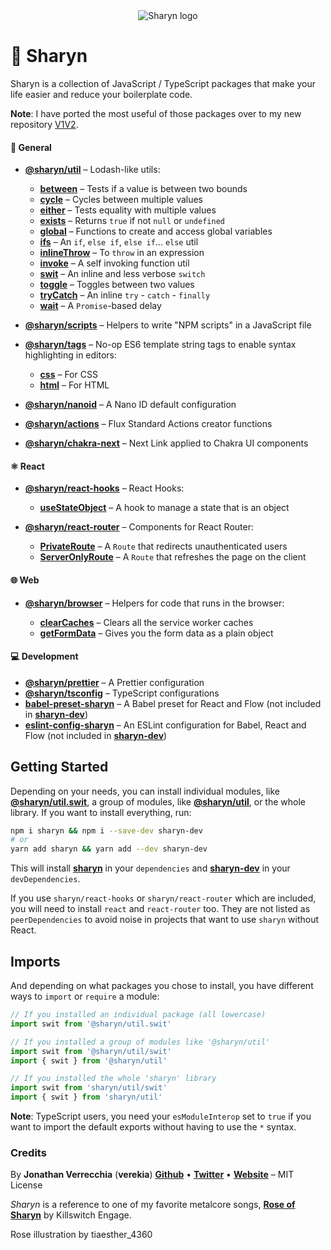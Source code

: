 <div align="center">
  <img src="https://user-images.githubusercontent.com/40995577/42487947-ea40d256-840b-11e8-8acc-50e62a3226b7.png" alt="Sharyn logo">
</div>

# 🌹 Sharyn

Sharyn is a collection of JavaScript / TypeScript packages that make your life easier and reduce your boilerplate code.

**Note**: I have ported the most useful of those packages over to my new repository [V1V2](https://github.com/v1v2/v1v2).

#### 💯 General

- [**@sharyn/util**](https://github.com/sharynjs/sharyn/blob/master/packages/util/README.md#readme) – Lodash-like utils:
  - [**between**](https://github.com/sharynjs/sharyn/blob/master/packages/util.between/README.md#readme) – Tests if a value is between two bounds
  - [**cycle**](https://github.com/sharynjs/sharyn/blob/master/packages/util.cycle/README.md#readme) – Cycles between multiple values
  - [**either**](https://github.com/sharynjs/sharyn/blob/master/packages/util.either/README.md#readme) – Tests equality with multiple values
  - [**exists**](https://github.com/sharynjs/sharyn/blob/master/packages/util.exists/README.md#readme) – Returns `true` if not `null` or `undefined`
  - [**global**](https://github.com/sharynjs/sharyn/blob/master/packages/util.global/README.md#readme) – Functions to create and access global variables
  - [**ifs**](https://github.com/sharynjs/sharyn/blob/master/packages/util.ifs/README.md#readme) – An `if`, `else if`, `else if`... `else` util
  - [**inlineThrow**](https://github.com/sharynjs/sharyn/blob/master/packages/util.inlineThrow/README.md#readme) – To `throw` in an expression
  - [**invoke**](https://github.com/sharynjs/sharyn/blob/master/packages/util.invoke/README.md#readme) – A self invoking function util
  - [**swit**](https://github.com/sharynjs/sharyn/blob/master/packages/util.swit/README.md#readme) – An inline and less verbose `switch`
  - [**toggle**](https://github.com/sharynjs/sharyn/blob/master/packages/util.toggle/README.md#readme) – Toggles between two values
  - [**tryCatch**](https://github.com/sharynjs/sharyn/blob/master/packages/util.trycatch/README.md#readme) – An inline `try` - `catch` - `finally`
  - [**wait**](https://github.com/sharynjs/sharyn/blob/master/packages/util.wait/README.md#readme) – A `Promise`-based delay

- [**@sharyn/scripts**](https://github.com/sharynjs/sharyn/blob/master/packages/scripts/README.md#readme) – Helpers to write "NPM scripts" in a JavaScript file

- [**@sharyn/tags**](https://github.com/sharynjs/sharyn/blob/master/packages/tags/README.md#readme) – No-op ES6 template string tags to enable syntax highlighting in editors:
  - [**css**](https://github.com/sharynjs/sharyn/blob/master/packages/tags.css/README.md#readme) – For CSS
  - [**html**](https://github.com/sharynjs/sharyn/blob/master/packages/tags.html/README.md#readme) – For HTML

- [**@sharyn/nanoid**](https://github.com/sharynjs/sharyn/blob/master/packages/nanoid/README.md#readme) – A Nano ID default configuration

- [**@sharyn/actions**](https://github.com/sharynjs/sharyn/blob/master/packages/actions/README.md#readme) – Flux Standard Actions creator functions

- [**@sharyn/chakra-next**](https://github.com/sharynjs/sharyn/blob/master/packages/chakra-next/README.md#readme) – Next Link applied to Chakra UI components

#### ⚛️ React

- [**@sharyn/react-hooks**](https://github.com/sharynjs/sharyn/blob/master/packages/react-hooks/README.md#readme) – React Hooks:
  - [**useStateObject**](https://github.com/sharynjs/sharyn/blob/master/packages/react-hooks.usestateobject/README.md#readme) – A hook to manage a state that is an object

- [**@sharyn/react-router**](https://github.com/sharynjs/sharyn/blob/master/packages/react-router/README.md#readme) – Components for React Router:
  - [**PrivateRoute**](https://github.com/sharynjs/sharyn/blob/master/packages/react-router.privateroute/README.md#readme) – A `Route` that redirects unauthenticated users
  - [**ServerOnlyRoute**](https://github.com/sharynjs/sharyn/blob/master/packages/react-router.serveronlyroute/README.md#readme) – A `Route` that refreshes the page on the client

#### 🌐 Web

- [**@sharyn/browser**](https://github.com/sharynjs/sharyn/blob/master/packages/browser/README.md#readme) – Helpers for code that runs in the browser:

  - [**clearCaches**](https://github.com/sharynjs/sharyn/blob/master/packages/browser.clearcaches/README.md#readme) – Clears all the service worker caches
  - [**getFormData**](https://github.com/sharynjs/sharyn/blob/master/packages/browser.getformdata/README.md#readme) – Gives you the form data as a plain object

#### 💻 Development

- [**@sharyn/prettier**](https://github.com/sharynjs/sharyn/blob/master/packages/prettier/README.md#readme) – A Prettier configuration
- [**@sharyn/tsconfig**](https://github.com/sharynjs/sharyn/blob/master/packages/tsconfig/README.md#readme) – TypeScript configurations
- [**babel-preset-sharyn**](https://github.com/sharynjs/babel-preset-sharyn/blob/master/README.md#readme) – A Babel preset for React and Flow (not included in [**sharyn-dev**](https://github.com/sharynjs/sharyn/blob/master/packages/_sharyn-dev/README.md#readme))
- [**eslint-config-sharyn**](https://github.com/sharynjs/eslint-config-sharyn) – An ESLint configuration for Babel, React and Flow (not included in [**sharyn-dev**](https://github.com/sharynjs/sharyn/blob/master/packages/_sharyn-dev/README.md#readme))

## Getting Started

Depending on your needs, you can install individual modules, like [**@sharyn/util.swit**](https://github.com/sharynjs/sharyn/blob/master/packages/util.swit/README.md#readme), a group of modules, like [**@sharyn/util**](https://github.com/sharynjs/sharyn/blob/master/packages/util/README.md#readme), or the whole library. If you want to install everything, run:

```sh
npm i sharyn && npm i --save-dev sharyn-dev
# or
yarn add sharyn && yarn add --dev sharyn-dev
```

This will install [**sharyn**](https://github.com/sharynjs/sharyn/blob/master/packages/_sharyn/README.md#readme) in your `dependencies` and [**sharyn-dev**](https://github.com/sharynjs/sharyn/blob/master/packages/_sharyn-dev/README.md#readme) in your `devDependencies`.

If you use `sharyn/react-hooks` or `sharyn/react-router` which are included, you will need to install `react` and `react-router` too. They are not listed as `peerDependencies` to avoid noise in projects that want to use `sharyn` without React.

## Imports

And depending on what packages you chose to install, you have different ways to `import` or `require` a module:

```js
// If you installed an individual package (all lowercase)
import swit from '@sharyn/util.swit'

// If you installed a group of modules like '@sharyn/util'
import swit from '@sharyn/util/swit'
import { swit } from '@sharyn/util'

// If you installed the whole 'sharyn' library
import swit from 'sharyn/util/swit'
import { swit } from 'sharyn/util'
```

**Note**: TypeScript users, you need your `esModuleInterop` set to `true` if you want to import the default exports without having to use the `*` syntax.

### Credits

By **Jonathan Verrecchia** (**verekia**) [**Github**](https://github.com/verekia) • [**Twitter**](https://twitter.com/verekia) • [**Website**](https://verekia.com) – MIT License

_Sharyn_ is a reference to one of my favorite metalcore songs, [**Rose of Sharyn**](https://www.youtube.com/watch?v=PgMsACFMIq8) by Killswitch Engage.

Rose illustration by tiaesther_4360
